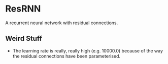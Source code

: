# ResRNN

A recurrent neural network with residual connections.

## Weird Stuff

* The learning rate is really, really high (e.g. 10000.0) because of the way the residual connections have been parameterised.

